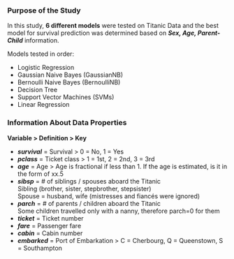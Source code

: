 ### Purpose of the Study

In this study, **6 different models** were tested on Titanic Data and the best model for survival prediction was determined based on ***Sex, Age, Parent-Child*** information.  
  
Models tested in order:  
- Logistic Regression
- Gaussian Naive Bayes (GaussianNB)
- Bernoulli Naive Bayes (BernoulliNB)
- Decision Tree
- Support Vector Machines (SVMs)
- Linear Regression
  
### Information About Data Properties

**Variable > Definition > Key**  
- ***survival*** = Survival > 0 = No, 1 = Yes  
- ***pclass*** = Ticket class > 1 = 1st, 2 = 2nd, 3 = 3rd   
- ***age*** = Age > Age is fractional if less than 1. If the age is estimated, is it in the form of xx.5  
- ***sibsp*** = # of siblings / spouses aboard the Titanic  
Sibling (brother, sister, stepbrother, stepsister)  
Spouse = husband, wife (mistresses and fiancés were ignored)  
- ***parch*** = # of parents / children aboard the Titanic  
Some children travelled only with a nanny, therefore parch=0 for them  
- ***ticket*** = Ticket number  
- ***fare*** = Passenger fare  
- ***cabin*** = Cabin number  
- ***embarked*** = Port of Embarkation > C = Cherbourg, Q = Queenstown, S = Southampton  
